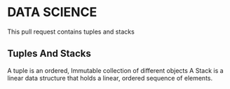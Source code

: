 
# DATA SCIENCE
This pull request contains tuples and stacks 

## Tuples And Stacks
 A tuple is an ordered, Immutable collection of different objects
A Stack is a linear data structure that holds a linear, ordered sequence of elements.
